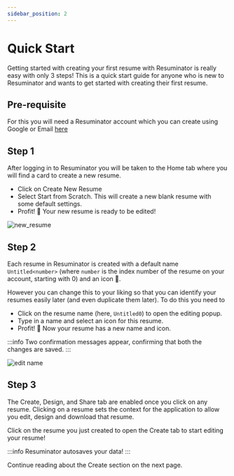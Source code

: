 ```yaml
---
sidebar_position: 2
---
```


# Quick Start

Getting started with creating your first resume with Resuminator is really easy with only 3 steps! This is a quick start guide for anyone who is new to Resuminator and wants to get started with creating their first resume.

## Pre-requisite  

For this you will need a Resuminator account which you can create using Google or Email [here](https://www.resuminator.in/signup)

## Step 1

After logging in to Resuminator you will be taken to the Home tab where you will find a card to create a new resume.

* Click on Create New Resume
* Select Start from Scratch. This will create a new blank resume with some default settings.
* Profit! 🎉 Your new resume is ready to be edited!

![new_resume](/gifs/new_resume.gif)

## Step 2

Each resume in Resuminator is created with a default name `Untitled<number>` (where `number` is the index number of the resume on your account, starting with 0) and an icon 📄.

However you can change this to your liking so that you can identify your resumes easily later (and even duplicate them later).
To do this you need to

* Click on the resume name (here, `Untitled0`) to open the editing popup.
* Type in a name and select an icon for this resume.
* Profit! 🎉 Now your resume has a new name and icon.

:::info
Two confirmation messages appear, confirming that both the changes are saved.
:::

![edit name](/gifs/resume_name_edit.gif)

## Step 3

The Create, Design, and Share tab are enabled once you click on any resume.
Clicking on a resume sets the context for the application to allow you edit, design and download that resume.

Click on the resume you just created to open the Create tab to start editing your resume!

:::info
Resuminator autosaves your data!
:::

Continue reading about the Create section on the next page.
